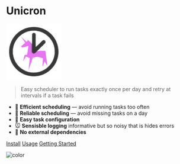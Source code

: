 # Unicron

<img width="150" src="_media/logo_transparent.png" alt="Unicron logo" />


> Easy scheduler to run tasks exactly once per day and retry at intervals if a task fails

- :racehorse: **Efficient scheduling** — avoid running tasks too often
- :dromedary_camel: **Reliable scheduling** — avoid missing tasks on a day
- :dog: **Easy task configuration**
- :mouse: **Sensisble logging** informative but so noisy that is hides errors
- :snail: **No external dependencies**

[Install](installation.md)
[Usage](usage.md)
[Getting Started](#unicron-homepage)

![color](#b3f0ff)
